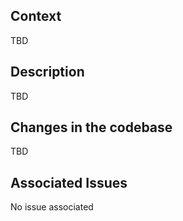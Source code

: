 ## Context
TBD

## Description
TBD

## Changes in the codebase
TBD

## Associated Issues
No issue associated